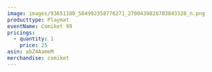 ```yaml
---
image: images/93651180_584992358776271_2700439826703843328_n.png
producttype: Playmat
eventName: Comiket 99
pricings:
  - quantity: 1
    price: 25
asin: abZ4AameM
merchandise: comiket
---
```

